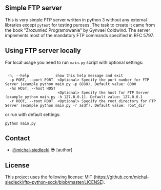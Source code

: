 
## Simple FTP server
This is very simple FTP server written in python 3 without any external libraries except `pytest` for testing puroses.
The task to create it came from the book "Zrozumieć Programowanie" by Gynvael Coldwind. The server implements most of
the mandatory FTP commands specified in RFC 5797. 

## Using FTP server locally
For local usage you need to run `main.py` script with optional settings:
```

 -h, --help            show this help message and exit
  -p PORT, --port PORT  <Optional> Specify the port number for FTP Server (example python main.py -p 8888). Default value: 8000
  -hs HOST, --host HOST
                        <Optional> Specify the host for FTP Server (example python main.py -h 127.0.0.1). Default value: 127.0.0.1
  -r ROOT, --root ROOT  <Optional> Specify the root directory for FTP Server (example python main.py -r asdf). Default value: root_dir

```
or run with default settings:
```
python main.py
```


## Contact

* [@michal-siedlecki](https://github.com/michal-siedlecki) 😎 [author]


## License

This project uses the following license: MIT (<https://github.com/michal-siedlecki/ftp-python-sock/blob/master/LICENSE>).
